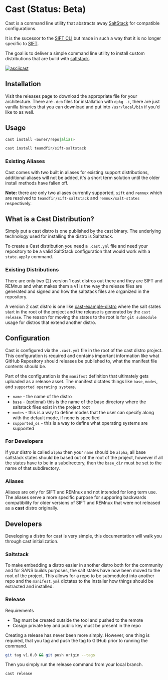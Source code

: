 # Cast (Status: Beta)

Cast is a command line utility that abstracts away [SaltStack](https://saltproject.io) for compatible configurations.

It is the sucessor to the [SIFT CLI](https://github.com/teamdfir/sift-cli) but made in such a way that it is no longer specific to [SIFT](https://github.com/teamdfir/sift).

The goal is to deliver a simple command line utility to install custom distributions that are build with [saltstack](https://saltproject.io).

[![asciicast](https://asciinema.org/a/463178.svg)](https://asciinema.org/a/463178)

## Installation

Visit the releases page to download the appropriate file for your architecture. There are `.deb` files for installation with `dpkg -i`, there are just vanilla binaries that you can download and put into `/usr/local/bin` if you'd like to as well.

## Usage

```bash
cast install <owner/repo|alias>
```

```bash
cast install teamdfir/sift-saltstack
```

### Existing Aliases

Cast comes with two built in aliases for existing support distributions, additional aliases will not be added, it's a short term solution until the older install methods have fallen off.

**Note:** there are only two aliases currently supported, `sift` and `remnux` which are resolved to `teamdfir/sift-saltstack` and `remnux/salt-states` respectively.

## What is a Cast Distribution?

Simply put a cast distro is one published by the cast binary. The underlying technology used for installing the distro is Saltstack.

To create a Cast distribution you need a `.cast.yml` file and need your repository to be a valid SaltStack configuration that would work with a `state.apply` command.

### Existing Distributions

There are only two (2) version 1 cast distros out there and they are SIFT and REMnux and what makes them a v1 is the way the release files are generated and signed and how the saltstack files are organized in the repository.

A version 2 cast distro is one like [cast-example-distro](https://github.com/ekristen/cast-example-distro) where the salt states start in the root of the project and the release is generated by the `cast release`. The reason for moving the states to the root is for `git submodule` usage for distros that extend another distro.

## Configuration

Cast is configured via the `.cast.yml` file in the root of the cast distro project. This configuration is required and contains important information like what GitHub Repository should releases be published to, what the manifest file contents should be.

Part of the configuration is the `manifest` definition that ultimately gets uploaded as a release asset. The manifest dictates things like `base`, `modes`, and `supported operating systems`.

* `name` - the name of the distro
* `base` - (optional) this is the name of the base directory where the saltstack files exist in the project root
* `modes` - this is a way to define modes that the user can specify along with the default mode, if none is specified
* `supported_os` - this is a way to define what operating systems are supported

### For Developers

If your distro is called `alpha` then your `name` should be `alpha`, all base saltstack states should be based out of the root of the project, however if all the states have to be in a subdirectory, then the `base_dir` must be set to the name of that subdirectory.

### Aliases

Aliases are only for SIFT and REMnux and not intended for long term use. The aliases serve a more specific purpose for supporing backwards compatibility for older versions of SIFT and REMnux that were not released as a **cast** distro originally.

## Developers

Developing a distro for cast is very simple, this documentation will walk you through cast initialization.

### Saltstack

To make embedding a distro easier in another distro both for the community and for SANS builds purposes, the salt states have now been moved to the root of the project. This allows for a repo to be submoduled into another repo and the `manifest.yml` dictates to the installer how things should be extracted and installed.

### Release

Requirements

* Tag must be created outside the tool and pushed to the remote
* Cosign private key and public key must be present in the repo

Creating a release has never been more simply. However, one thing is required, that you tag and push the tag to GitHub prior to running the command.

```bash
git tag v1.0.0 && git push origin --tags
```

Then you simply run the release command from your local branch.

```bash
cast release
```

